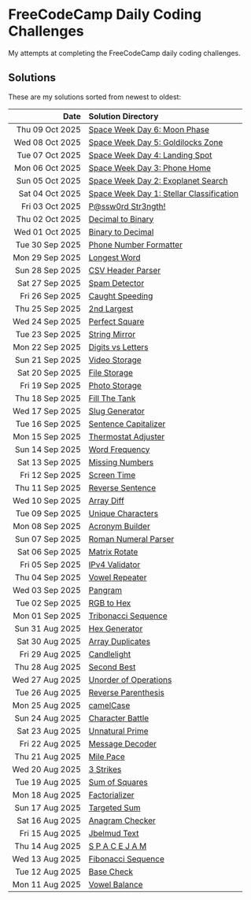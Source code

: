 # FreeCodeCamp Daily Coding Challenges

My attempts at completing the FreeCodeCamp daily coding challenges.

## Solutions

These are my solutions sorted from newest to oldest:

| Date            | Solution Directory |
| --------------: | :----------------- |
| Thu 09 Oct 2025 | [Space Week Day 6: Moon Phase](https://github.com/clintonkopotic/FreeCodeCampDailyCodingChallenges/tree/91e4eedb7a5a59a32da923e1cceba97f337d7316/2025/10/09%20-%20Space%20Week%20Day%206_%20Moon%20Phase) |
| Wed 08 Oct 2025 | [Space Week Day 5: Goldilocks Zone](https://github.com/clintonkopotic/FreeCodeCampDailyCodingChallenges/tree/691b171d213c091d950ec34445cb9cd78ea4ef54/2025/10/08%20-%20Space%20Week%20Day%205_%20Goldilocks%20Zone) |
| Tue 07 Oct 2025 | [Space Week Day 4: Landing Spot](https://github.com/clintonkopotic/FreeCodeCampDailyCodingChallenges/tree/7e8ace90d39aec8e6b6c7c09c0514011e6142f4b/2025/10/07%20-%20Space%20Week%20Day%204_%20Landing%20Spot) |
| Mon 06 Oct 2025 | [Space Week Day 3: Phone Home](https://github.com/clintonkopotic/FreeCodeCampDailyCodingChallenges/tree/8c559c4b4a1ea46858299dd3106758cdb2f584df/2025/10/06%20-%20Space%20Week%20Day%203_%20Phone%20Home) |
| Sun 05 Oct 2025 | [Space Week Day 2: Exoplanet Search](https://github.com/clintonkopotic/FreeCodeCampDailyCodingChallenges/tree/0d8fb191820e28e3099bdfd9788d40fc27caf0fb/2025/10/05%20-%20Space%20Week%20Day%202_%20Exoplanet%20Search) |
| Sat 04 Oct 2025 | [Space Week Day 1: Stellar Classification](https://github.com/clintonkopotic/FreeCodeCampDailyCodingChallenges/tree/d28987e07eeacb23d8d7e60ce2d8384c51f8bf2a/2025/10/04%20-%20Space%20Week%20Day%201_%20Stellar%20Classification) |
| Fri 03 Oct 2025 | [P@ssw0rd Str3ngth!](https://github.com/clintonkopotic/FreeCodeCampDailyCodingChallenges/tree/f21a1e9ebd62d1c5cf22e6a875ee3602a419ce4d/2025/10/03%20-%20P%40ssw0rd%20Str3ngth!) |
| Thu 02 Oct 2025 | [Decimal to Binary](https://github.com/clintonkopotic/FreeCodeCampDailyCodingChallenges/tree/f3634e53c647c0c02f02607c2c38e0fbdecb313b/2025/10/02%20-%20Decimal%20to%20Binary) |
| Wed 01 Oct 2025 | [Binary to Decimal](https://github.com/clintonkopotic/FreeCodeCampDailyCodingChallenges/tree/648e21a7cae882e05bcd3340eced345776004611/2025/10/01%20-%20Binary%20to%20Decimal) |
| Tue 30 Sep 2025 | [Phone Number Formatter](https://github.com/clintonkopotic/FreeCodeCampDailyCodingChallenges/tree/0e99dad26e1c8bfe413a529d53b9e36b6f9f2795/2025/09/30%20-%20Phone%20Number%20Formatter) |
| Mon 29 Sep 2025 | [Longest Word](https://github.com/clintonkopotic/FreeCodeCampDailyCodingChallenges/tree/28f0f54410ec0703b0534829fea0a7709bcf505d/2025/09/29%20-%20Longest%20Word) |
| Sun 28 Sep 2025 | [CSV Header Parser](https://github.com/clintonkopotic/FreeCodeCampDailyCodingChallenges/tree/df92a366b603b670a906999f29efc57e390bef11/2025/09/28%20-%20CSV%20Header%20Parser) |
| Sat 27 Sep 2025 | [Spam Detector](https://github.com/clintonkopotic/FreeCodeCampDailyCodingChallenges/tree/8bd0ff4f908cc80238269b79c926e1480345fd5a/2025/09/27%20-%20Spam%20Detector) |
| Fri 26 Sep 2025 | [Caught Speeding](https://github.com/clintonkopotic/FreeCodeCampDailyCodingChallenges/tree/453695bc4f44dbaef9d11cf6b5ecdabc518ce66b/2025/09/26%20-%20Caught%20Speeding) |
| Thu 25 Sep 2025 | [2nd Largest](https://github.com/clintonkopotic/FreeCodeCampDailyCodingChallenges/tree/20c7e031b04bffc84697945a909da3c9113eef1a/2025/09/25%20-%202nd%20Largest) |
| Wed 24 Sep 2025 | [Perfect Square](https://github.com/clintonkopotic/FreeCodeCampDailyCodingChallenges/tree/4acf0a33f906031b3cc8a4de10fd9098c92acd86/2025/09/24%20-%20Perfect%20Square) |
| Tue 23 Sep 2025 | [String Mirror](https://github.com/clintonkopotic/FreeCodeCampDailyCodingChallenges/tree/1039a3216e7f93e740e57116a4db522064350bf9/2025/09/23%20-%20String%20Mirror) |
| Mon 22 Sep 2025 | [Digits vs Letters](https://github.com/clintonkopotic/FreeCodeCampDailyCodingChallenges/tree/74365a7f83e61b0709764f3dc0bd5b6a758d9087/2025/09/22%20-%20Digits%20vs%20Letters) |
| Sun 21 Sep 2025 | [Video Storage](https://github.com/clintonkopotic/FreeCodeCampDailyCodingChallenges/tree/0bffe108c116687782047a3c01d6d03d67981bf1/2025/09/21%20-%20Video%20Storage) |
| Sat 20 Sep 2025 | [File Storage](https://github.com/clintonkopotic/FreeCodeCampDailyCodingChallenges/tree/c0e99815a7a97dc429c37dccc54b095c246b4c4a/2025/09/20%20-%20File%20Storage) |
| Fri 19 Sep 2025 | [Photo Storage](https://github.com/clintonkopotic/FreeCodeCampDailyCodingChallenges/tree/46697b06adb9767c1732370416beaaf23970a7d8/2025/09/19%20-%20Photo%20Storage) |
| Thu 18 Sep 2025 | [Fill The Tank](https://github.com/clintonkopotic/FreeCodeCampDailyCodingChallenges/tree/63278971db71c9d48c45bd7a79515bf745495e1a/2025/09/18%20-%20Fill%20The%20Tank) |
| Wed 17 Sep 2025 | [Slug Generator](https://github.com/clintonkopotic/FreeCodeCampDailyCodingChallenges/tree/aa59e761d559d8e734ffc2c54880998da7520753/2025/09/17%20-%20Slug%20Generator) |
| Tue 16 Sep 2025 | [Sentence Capitalizer](https://github.com/clintonkopotic/FreeCodeCampDailyCodingChallenges/tree/1a32f3c84bb80ef7bbbaa7bb4c27d8d64a51c6e4/2025/09/16%20-%20Sentence%20Capitalizer) |
| Mon 15 Sep 2025 | [Thermostat Adjuster](https://github.com/clintonkopotic/FreeCodeCampDailyCodingChallenges/tree/2e73a42aaf568d33db31fbc99da3b97212757d14/2025/09/15%20-%20Thermostat%20Adjuster) |
| Sun 14 Sep 2025 | [Word Frequency](https://github.com/clintonkopotic/FreeCodeCampDailyCodingChallenges/tree/c59cf857d3b99258f5e06eecdaa625f859151b3d/2025/09/14%20-%20Word%20Frequency) |
| Sat 13 Sep 2025 | [Missing Numbers](https://github.com/clintonkopotic/FreeCodeCampDailyCodingChallenges/tree/db525d9c1b54b5a48af67880f7aa40fe7640ea9c/2025/09/13%20-%20Missing%20Numbers) |
| Fri 12 Sep 2025 | [Screen Time](https://github.com/clintonkopotic/FreeCodeCampDailyCodingChallenges/tree/bc8f8d3a73aef8bda4280d958b784c5ba2c3f3f7/2025/09/12%20-%20Screen%20Time) |
| Thu 11 Sep 2025 | [Reverse Sentence](https://github.com/clintonkopotic/FreeCodeCampDailyCodingChallenges/tree/5cd511a129eb7ff97774003ac3eba7fae33364cc/2025/09/11%20-%20Reverse%20Sentence) |
| Wed 10 Sep 2025 | [Array Diff](https://github.com/clintonkopotic/FreeCodeCampDailyCodingChallenges/tree/3b69e74f8299f98db75e66313b14a4608e084c5f/2025/09/10%20-%20Array%20Diff) |
| Tue 09 Sep 2025 | [Unique Characters](https://github.com/clintonkopotic/FreeCodeCampDailyCodingChallenges/tree/ff6a7c63de8279af1963b590116f5a870fbf0f7f/2025/09/09%20-%20Unique%20Characters) |
| Mon 08 Sep 2025 | [Acronym Builder](https://github.com/clintonkopotic/FreeCodeCampDailyCodingChallenges/tree/ff6a7c63de8279af1963b590116f5a870fbf0f7f/2025/09/08%20-%20Acronym%20Builder) |
| Sun 07 Sep 2025 | [Roman Numeral Parser](https://github.com/clintonkopotic/FreeCodeCampDailyCodingChallenges/tree/ff6a7c63de8279af1963b590116f5a870fbf0f7f/2025/09/07%20-%20Roman%20Numeral%20Parser) |
| Sat 06 Sep 2025 | [Matrix Rotate](https://github.com/clintonkopotic/FreeCodeCampDailyCodingChallenges/tree/3f21c5b5ed3802b01c0d4377c0e0b73c7f03e229/2025/09/06%20-%20Matrix%20Rotate) |
| Fri 05 Sep 2025 | [IPv4 Validator](https://github.com/clintonkopotic/FreeCodeCampDailyCodingChallenges/tree/e486d2924f6ae7fd17defc11e1c131297ae8a31f/2025/09/05%20-%20IPv4%20Validator) |
| Thu 04 Sep 2025 | [Vowel Repeater](https://github.com/clintonkopotic/FreeCodeCampDailyCodingChallenges/tree/967b8387e5fb105e000c3781da463efefd76c2b9/2025/09/04%20-%20Vowel%20Repeater) |
| Wed 03 Sep 2025 | [Pangram](https://github.com/clintonkopotic/FreeCodeCampDailyCodingChallenges/tree/46697b06adb9767c1732370416beaaf23970a7d8/2025/09/03%20-%20Pangram) |
| Tue 02 Sep 2025 | [RGB to Hex](https://github.com/clintonkopotic/FreeCodeCampDailyCodingChallenges/tree/212e11dbfb2880608d5eebe56c5743644d360a89/2025/09/02%20-%20RGB%20to%20Hex) |
| Mon 01 Sep 2025 | [Tribonacci Sequence](https://github.com/clintonkopotic/FreeCodeCampDailyCodingChallenges/tree/cd084ea76b513ba199dac6a61fb637c17adb7aa4/2025/09/01%20-%20Tribonacci%20Sequence) |
| Sun 31 Aug 2025 | [Hex Generator](https://github.com/clintonkopotic/FreeCodeCampDailyCodingChallenges/tree/ad5ac08d3c8f68b31562fff9acfc814150d5a1cb/2025/08/31%20-%20Hex%20Generator) |
| Sat 30 Aug 2025 | [Array Duplicates](https://github.com/clintonkopotic/FreeCodeCampDailyCodingChallenges/tree/7163a45756b031cefda848bd7e22530a6854ba18/2025/08/30%20-%20Array%20Duplicates) |
| Fri 29 Aug 2025 | [Candlelight](https://github.com/clintonkopotic/FreeCodeCampDailyCodingChallenges/tree/8fafbfa322278717ba8ebea0faf48fa6559f397d/2025/08/29%20-%20Candlelight) |
| Thu 28 Aug 2025 | [Second Best](https://github.com/clintonkopotic/FreeCodeCampDailyCodingChallenges/tree/6794392752a54e539e23cd0095ec5a6a8f9e8c23/2025/08/28%20-%20Second%20Best) |
| Wed 27 Aug 2025 | [Unorder of Operations](https://github.com/clintonkopotic/FreeCodeCampDailyCodingChallenges/tree/4c3bdd28d985e32233da707615a0250dbf1b0351/2025/08/27%20-%20Unorder%20of%20Operations) |
| Tue 26 Aug 2025 | [Reverse Parenthesis](https://github.com/clintonkopotic/FreeCodeCampDailyCodingChallenges/tree/d18e853fafdb436a13c35adc77b62768f8153e90/2025/08/26%20-%20Reverse%20Parenthesis) |
| Mon 25 Aug 2025 | [camelCase](https://github.com/clintonkopotic/FreeCodeCampDailyCodingChallenges/tree/ac828b473b5e9c6950fb4b80aab8ed7fda5f8598/2025/08/25%20-%20camelCase) |
| Sun 24 Aug 2025 | [Character Battle](https://github.com/clintonkopotic/FreeCodeCampDailyCodingChallenges/tree/edecc80471237f493d5cb8c2446ccaaf6dae95be/2025/08/24%20-%20Character%20Battle) |
| Sat 23 Aug 2025 | [Unnatural Prime](https://github.com/clintonkopotic/FreeCodeCampDailyCodingChallenges/tree/c12c1a1a47c222d6cf42b0f0bc08ad93fd3a9e5e/2025/08/23%20-%20Unnatural%20Prime) |
| Fri 22 Aug 2025 | [Message Decoder](https://github.com/clintonkopotic/FreeCodeCampDailyCodingChallenges/tree/e1bc51517c638fa41b83e6f34a05412a9cc22adb/2025/08/22%20-%20Message%20Decoder) |
| Thu 21 Aug 2025 | [Mile Pace](https://github.com/clintonkopotic/FreeCodeCampDailyCodingChallenges/tree/e6aafa2e0cb034388223da13d953143ac125e042/2025/08/21%20-%20Mile%20Pace) |
| Wed 20 Aug 2025 | [3 Strikes](https://github.com/clintonkopotic/FreeCodeCampDailyCodingChallenges/tree/fddb0be94c86dc9e1410be82b259a8fc0cd8f8d2/2025/08/20%20-%203%20Strikes) |
| Tue 19 Aug 2025 | [Sum of Squares](https://github.com/clintonkopotic/FreeCodeCampDailyCodingChallenges/tree/8c6290c6eb5b0c982afaf428f9998edb13af1ba2/2025/08/19%20-%20Sum%20of%20Squares) |
| Mon 18 Aug 2025 | [Factorializer](https://github.com/clintonkopotic/FreeCodeCampDailyCodingChallenges/tree/c298bb3657a948080d9af73a52f33f696b70052a/2025/08/18%20-%20Factorializer) |
| Sun 17 Aug 2025 | [Targeted Sum](https://github.com/clintonkopotic/FreeCodeCampDailyCodingChallenges/tree/745b6976eec2444f281ac157e010d84e091cec2f/2025/08/17%20-%20Targeted%20Sum) |
| Sat 16 Aug 2025 | [Anagram Checker](https://github.com/clintonkopotic/FreeCodeCampDailyCodingChallenges/tree/811d271443376a60efd307a0b2367d34ad84ac3b/2025/08/16%20-%20Anagram%20Checker) |
| Fri 15 Aug 2025 | [Jbelmud Text](https://github.com/clintonkopotic/FreeCodeCampDailyCodingChallenges/tree/d8f6b4168cf736f0668def6a2481a9578cfb4907/2025/08/15%20-%20Jbelmud%20Text) |
| Thu 14 Aug 2025 | [S P A C E J A M](https://github.com/clintonkopotic/FreeCodeCampDailyCodingChallenges/tree/439a29d2273c6a1cb42c6b622b7a0c6ae6c5921e/2025/08/14%20-%20S%20P%20A%20C%20E%20J%20A%20M) |
| Wed 13 Aug 2025 | [Fibonacci Sequence](https://github.com/clintonkopotic/FreeCodeCampDailyCodingChallenges/tree/a46c5608e904e4f65ff201961ad152365dd25020/2025/08/13%20-%20Fibonacci%20Sequence) |
| Tue 12 Aug 2025 | [Base Check](https://github.com/clintonkopotic/FreeCodeCampDailyCodingChallenges/tree/b4f3bea9649d5ebcbaeae01f4697edb88be1edd9/2025/08/12%20-%20Base%20Check) |
| Mon 11 Aug 2025 | [Vowel Balance](https://github.com/clintonkopotic/FreeCodeCampDailyCodingChallenges/tree/552b69bb1a97e59e1632b434652eeed5027da830/2025/08/11%20-%20Vowel%20Balance) |
